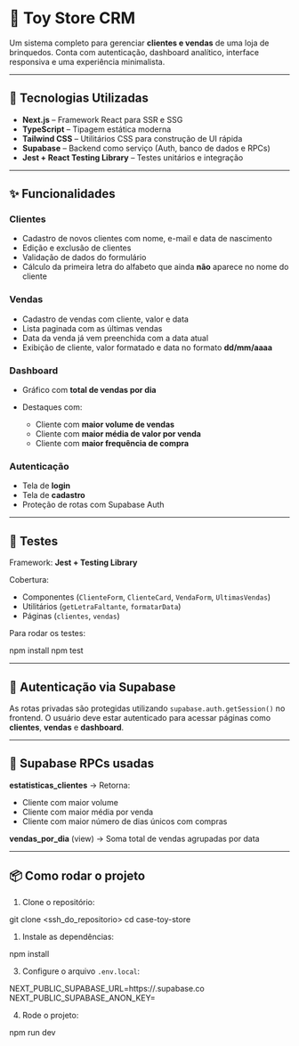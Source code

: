 # 🧸 Toy Store CRM

Um sistema completo para gerenciar **clientes e vendas** de uma loja de brinquedos. Conta com autenticação, dashboard analítico, interface responsiva e uma experiência minimalista.

---

## 🚀 Tecnologias Utilizadas

* **Next.js** – Framework React para SSR e SSG
* **TypeScript** – Tipagem estática moderna
* **Tailwind CSS** – Utilitários CSS para construção de UI rápida
* **Supabase** – Backend como serviço (Auth, banco de dados e RPCs)
* **Jest + React Testing Library** – Testes unitários e integração

---

## ✨ Funcionalidades

### Clientes

* Cadastro de novos clientes com nome, e-mail e data de nascimento
* Edição e exclusão de clientes
* Validação de dados do formulário
* Cálculo da primeira letra do alfabeto que ainda **não** aparece no nome do cliente

### Vendas

* Cadastro de vendas com cliente, valor e data
* Lista paginada com as últimas vendas
* Data da venda já vem preenchida com a data atual
* Exibição de cliente, valor formatado e data no formato **dd/mm/aaaa**

### Dashboard

* Gráfico com **total de vendas por dia**
* Destaques com:

  * Cliente com **maior volume de vendas**
  * Cliente com **maior média de valor por venda**
  * Cliente com **maior frequência de compra**

### Autenticação

* Tela de **login**
* Tela de **cadastro**
* Proteção de rotas com Supabase Auth

---

## 🧪 Testes

Framework: **Jest + Testing Library**

Cobertura:

* Componentes (`ClienteForm`, `ClienteCard`, `VendaForm`, `UltimasVendas`)
* Utilitários (`getLetraFaltante`, `formatarData`)
* Páginas (`clientes`, `vendas`)

Para rodar os testes:

npm install
npm test

---

## 🔐 Autenticação via Supabase

As rotas privadas são protegidas utilizando `supabase.auth.getSession()` no frontend. O usuário deve estar autenticado para acessar páginas como **clientes**, **vendas** e **dashboard**.

---

## 🔧 Supabase RPCs usadas

**estatisticas\_clientes** → Retorna:

* Cliente com maior volume
* Cliente com maior média por venda
* Cliente com maior número de dias únicos com compras

**vendas\_por\_dia** (view) → Soma total de vendas agrupadas por data

---

## 📦 Como rodar o projeto

1. Clone o repositório:

git clone <ssh_do_repositorio>
cd case-toy-store

1. Instale as dependências:

npm install

3. Configure o arquivo `.env.local`:

NEXT\_PUBLIC\_SUPABASE\_URL=https\://<seu-projeto>.supabase.co
NEXT\_PUBLIC\_SUPABASE\_ANON\_KEY=<sua-anon-key>

4. Rode o projeto:

npm run dev
